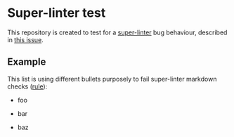 # Super-linter test

This repository is created to test for a [super-linter](https://github.com/github/super-linter) bug behaviour, described in [this issue](https://github.com/github/super-linter/issues/544).

## Example

This list is using different bullets purposely to fail super-linter markdown checks 
 ([rule](https://github.com/DavidAnson/markdownlint/blob/main/doc/Rules.md#md006---consider-starting-bulleted-lists-at-the-beginning-of-the-line)):
* foo
+ bar
- baz
